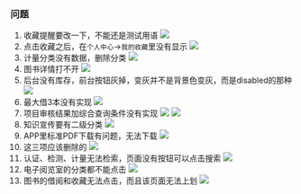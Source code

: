 ### 问题
1. 收藏提醒要改一下，不能还是测试用语
![](https://gzh-1256606673.cos.ap-shanghai.myqcloud.com/2018-07-03_11-22-09.gif)
2. 点击收藏之后，在`个人中心`->`我的收藏`里没有显示
![](https://gzh-1256606673.cos.ap-shanghai.myqcloud.com/2018-07-03_11-23-49.gif)
3. 计量分类没有数据，删除分类
![](https://gzh-1256606673.cos.ap-shanghai.myqcloud.com/2018-07-03_11-35-56.gif)
4. 图书详情打不开
![](https://gzh-1256606673.cos.ap-shanghai.myqcloud.com/2018-07-03_14-24-33.gif)
5. 后台没有库存，前台按钮灰掉，变灰并不是背景色变灰，而是disabled的那种
![](https://gzh-1256606673.cos.ap-shanghai.myqcloud.com/20180703142716.png)
6. 最大借3本没有实现
![](https://gzh-1256606673.cos.ap-shanghai.myqcloud.com/20180703143513.png)
7. 项目审核结果加综合查询条件没有实现
![](https://gzh-1256606673.cos.ap-shanghai.myqcloud.com/20180703144450.png)
![](https://gzh-1256606673.cos.ap-shanghai.myqcloud.com/20180703144521.png)
8. 知识宣传要有二级分类
![](https://gzh-1256606673.cos.ap-shanghai.myqcloud.com/2018-07-03_15-04-04.gif)
9. APP里标准PDF下载有问题，无法下载
![](https://gzh-1256606673.cos.ap-shanghai.myqcloud.com/ezgif-1-d314c1ca6f.gif)
10. 这三项应该删除的
![](https://gzh-1256606673.cos.ap-shanghai.myqcloud.com/IMG_0061.PNG)
11. 认证、检测、计量无法检索，页面没有按钮可以点击搜索
![](https://gzh-1256606673.cos.ap-shanghai.myqcloud.com/1.gif)
12. 电子阅览室的分类都不能点击
![](https://gzh-1256606673.cos.ap-shanghai.myqcloud.com/3.PNG)
13. 图书的借阅和收藏无法点击，而且该页面无法上划
![](https://gzh-1256606673.cos.ap-shanghai.myqcloud.com/20180703153933.png)

